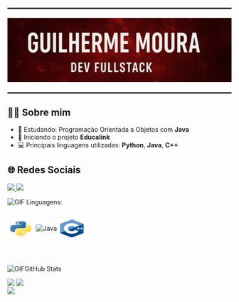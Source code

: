 <!-- Capa personalizada -->
<hr style="border: 1px solid #000000; margin: 20px 0;" />


<div>
<img src="https://github.com/gemouraa/gemouraa/blob/main/foto.jpg"/>
</div> 

<!-- Linha gradiente -->
<hr style="border: 1px solid #000000; margin: 20px 0;" />


## 👨‍💻 Sobre mim

- 🌱 Estudando: Programação Orientada a Objetos com **Java**  
- 🚀 Iniciando o projeto **Educalink**
- 💻 Principais linguagens utilizadas: **Python**, **Java**, **C++**

<!-- Contato -->
## 🌐 Redes Sociais

<a href="https://www.instagram.com/g.mouraa0/" target="_blank">
    <img src="https://img.shields.io/badge/Instagram-E4405F?style=for-the-badge&logo=instagram&logoColor=white" />
</a>

<!-- Linha gradiente -->
<img src="https://user-images.githubusercontent.com/74038190/212284115-f47cd8ff-2ffb-4b04-b5bf-4d1c14c0247f.gif" width="1010">

<!-- Linguagens -->
<img height="20" alt="GIF" src="https://github.com/joaopauloaramuni/joaopauloaramuni/blob/main/img/skills.gif?raw=true"/>&nbsp;Linguagens:

<div style="display: inline_block"><br> 
    <img align="center" alt="Python" height="40" width="60" src="https://raw.githubusercontent.com/devicons/devicon/master/icons/python/python-original.svg">
    <img align="center" alt="Java" height="40" width="60" src="https://cdn.jsdelivr.net/gh/devicons/devicon@latest/icons/java/java-original-wordmark.svg">
    <img align="center" alt="C++" height="40" width="60" src="https://raw.githubusercontent.com/devicons/devicon/master/icons/cplusplus/cplusplus-original.svg">
</div>

<br><br>

<!-- GitHub Stats -->
<img height="20" alt="GIF" src="https://github.com/joaopauloaramuni/joaopauloaramuni/blob/main/img/graphic.gif?raw=true"/>GitHub Stats

<div>
    <img height="160em" src="https://github-readme-stats.vercel.app/api?username=gemouraa&show_icons=true&theme=shades-of-purple">
    <img height="160em" src="https://github-readme-stats.vercel.app/api/top-langs/?username=gemouraa&hide_progress=true&theme=shades-of-purple">
</div>

<!-- Linha gradiente -->
<img src="https://user-images.githubusercontent.com/74038190/212284115-f47cd8ff-2ffb-4b04-b5bf-4d1c14c0247f.gif" width="1010">

